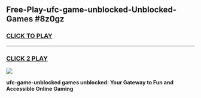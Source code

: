 
## Free-Play-ufc-game-unblocked-Unblocked-Games #8z0gz
<h3>
<a href="https://news.freeplayer.one?title=ufc-game-unblocked&ref=8M">CLICK TO PLAY</a></h3>
<hr>

<h3>
<a href="https://news.freeplayer.one?title=ufc-game-unblocked&ref=8M">CLICK 2 PLAY</a>
  
</h3>

<a href="https://news.freeplayer.one?title=ufc-game-unblocked&ref=8M"><img src="https://clearcache.store/games.png"></a>


**ufc-game-unblocked games unblocked: Your Gateway to Fun and Accessible Online Gaming**
